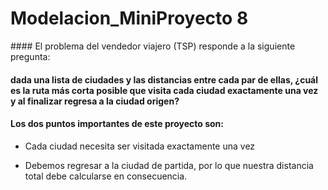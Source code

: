 # Modelacion_MiniProyecto 8

#### El problema del vendedor viajero (TSP) responde a la siguiente pregunta: 
#### dada una lista de ciudades y las distancias entre cada par de ellas, ¿cuál es la ruta más corta posible que visita cada ciudad exactamente una vez y al finalizar regresa a la ciudad origen?

#### Los dos puntos importantes de este proyecto son:
* Cada ciudad necesita ser visitada exactamente una vez

* Debemos regresar a la ciudad de partida, por lo que nuestra distancia total debe calcularse en consecuencia.